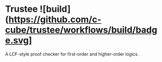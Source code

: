 
# Trustee ![build](https://github.com/c-cube/trustee/workflows/build/badge.svg]

A LCF-style proof checker for first-order and higher-order logics.


